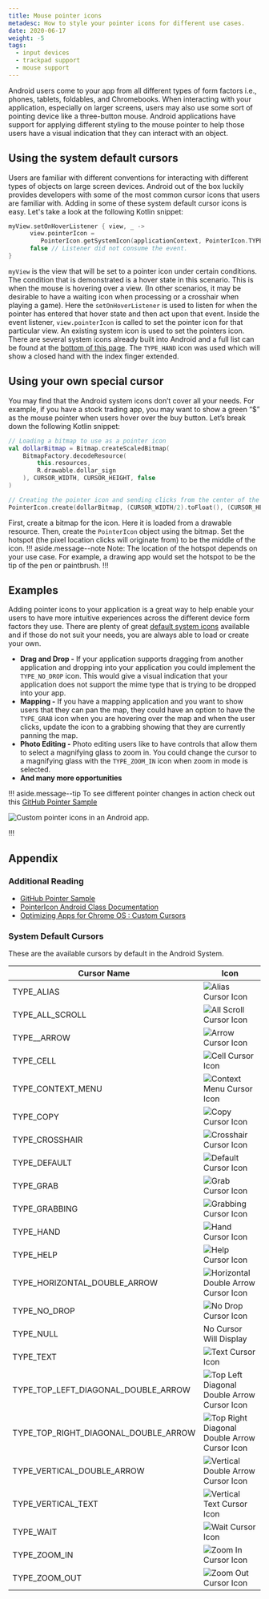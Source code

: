 ```yaml
---
title: Mouse pointer icons
metadesc: How to style your pointer icons for different use cases.
date: 2020-06-17
weight: -5
tags:
  - input devices
  - trackpad support
  - mouse support
---
```


Android users come to your app from all different types of form factors i.e., phones, tablets, foldables, and Chromebooks. When interacting with your application, especially on larger screens, users may also use some sort of pointing device like a three-button mouse. Android applications have support for applying different styling to the mouse pointer to help those users have a visual indication that they can interact with an object.

## Using the system default cursors

Users are familiar with different conventions for interacting with different types of objects on large screen devices. Android out of the box luckily provides developers with some of the most common cursor icons that users are familiar with. Adding in some of these system default cursor icons is easy. Let's take a look at the following Kotlin snippet:

```kotlin
myView.setOnHoverListener { view, _ ->
      view.pointerIcon =
         PointerIcon.getSystemIcon(applicationContext, PointerIcon.TYPE_HAND)
      false // Listener did not consume the event.
}
```

`myView` is the view that will be set to a pointer icon under certain conditions. The condition that is demonstrated is a hover state in this scenario. This is when the mouse is hovering over a view. (In other scenarios, it may be desirable to have a waiting icon when processing or a crosshair when playing a game). Here the `setOnHoverListener` is used to listen for when the pointer has entered that hover state and then act upon that event. Inside the event listener, `view.pointerIcon` is called to set the pointer icon for that particular view. An existing system icon is used to set the pointers icon. There are several system icons already built into Android and a full list can be found at the [bottom of this page](/{{locale.code}}/android/pointer-styling#system-default-cursors). The `TYPE_HAND` icon was used which will show a closed hand with the index finger extended.

## Using your own special cursor

You may find that the Android system icons don’t cover all your needs. For example, if you have a stock trading app, you may want to show a green “\$” as the mouse pointer when users hover over the buy button. Let’s break down the following Kotlin snippet:

```kotlin
// Loading a bitmap to use as a pointer icon
val dollarBitmap = Bitmap.createScaledBitmap(
    BitmapFactory.decodeResource(
        this.resources,
        R.drawable.dollar_sign
    ), CURSOR_WIDTH, CURSOR_HEIGHT, false
)

// Creating the pointer icon and sending clicks from the center of the mouse icon
PointerIcon.create(dollarBitmap, (CURSOR_WIDTH/2).toFloat(), (CURSOR_HEIGHT/2).toFloat())
```

First, create a bitmap for the icon. Here it is loaded from a drawable resource. Then, create the `PointerIcon` object using the bitmap. Set the hotspot (the pixel location clicks will originate from) to be the middle of the icon.
!!! aside.message--note
Note: The location of the hotspot depends on your use case. For example, a drawing app would set the hotspot to be the tip of the pen or paintbrush.
!!!

## Examples

Adding pointer icons to your application is a great way to help enable your users to have more intuitive experiences across the different device form factors they use. There are plenty of great [default system icons](/{{locale.code}}/android/pointer-styling#system-default-cursors) available and if those do not suit your needs, you are always able to load or create your own.

- **Drag and Drop -** If your application supports dragging from another application and dropping into your application you could implement the `TYPE_NO_DROP` icon. This would give a visual indication that your application does not support the mime type that is trying to be dropped into your app.
- **Mapping -** If you have a mapping application and you want to show users that they can pan the map, they could have an option to have the `TYPE_GRAB` icon when you are hovering over the map and when the user clicks, update the icon to a grabbing showing that they are currently panning the map.
- **Photo Editing -** Photo editing users like to have controls that allow them to select a magnifying glass to zoom in. You could change the cursor to a magnifying glass with the `TYPE_ZOOM_IN` icon when zoom in mode is selected.
- **And many more opportunities**

!!! aside.message--tip
To see different pointer changes in action check out this [GitHub Pointer Sample](https://github.com/chromeos/pointer-icon-sample)

![Custom pointer icons in an Android app.](ix://android/pointer-styling/pointer-icon.gif)

!!!

## Appendix

### Additional Reading

- [GitHub Pointer Sample](https://github.com/chromeos/pointer-icon-sample)
- [PointerIcon Android Class Documentation](https://developer.android.com/reference/android/view/PointerIcon)
- [Optimizing Apps for Chrome OS : Custom Cursors](https://developer.android.com/topic/arc/optimizing#custom-cursors)

### System Default Cursors

These are the available cursors by default in the Android System.

| Cursor Name                          | Icon                                                                                                                                      |
| ------------------------------------ | ----------------------------------------------------------------------------------------------------------------------------------------- |
| TYPE_ALIAS                           | ![Alias Cursor Icon](ix://android/pointer-styling/Mouse-Pointer0.png 'Alias Cursor')                                                      |
| TYPE_ALL_SCROLL                      | ![All Scroll Cursor Icon](ix://android/pointer-styling/Mouse-Pointer1.png 'All Scroll Cursor')                                            |
| TYPE\_\_ARROW                        | ![Arrow Cursor Icon](ix://android/pointer-styling/Mouse-Pointer2.png 'Arrow Cursor')                                                      |
| TYPE_CELL                            | ![Cell Cursor Icon](ix://android/pointer-styling/Mouse-Pointer3.png 'Cell Cursor')                                                        |
| TYPE_CONTEXT_MENU                    | ![Context Menu Cursor Icon](ix://android/pointer-styling/Mouse-Pointer4.png 'Context Menu Cursor')                                        |
| TYPE_COPY                            | ![Copy Cursor Icon](ix://android/pointer-styling/Mouse-Pointer5.png 'Copy Cursor')                                                        |
| TYPE_CROSSHAIR                       | ![Crosshair Cursor Icon](ix://android/pointer-styling/Mouse-Pointer6.png 'Crosshair Cursor')                                              |
| TYPE_DEFAULT                         | ![Default Cursor Icon](ix://android/pointer-styling/Mouse-Pointer7.png 'Default Cursor')                                                  |
| TYPE_GRAB                            | ![Grab Cursor Icon](ix://android/pointer-styling/Mouse-Pointer8.png 'Grab Cursor')                                                        |
| TYPE_GRABBING                        | ![Grabbing Cursor Icon](ix://android/pointer-styling/Mouse-Pointer9.png 'Grabbing Cursor')                                                |
| TYPE_HAND                            | ![Hand Cursor Icon](ix://android/pointer-styling/Mouse-Pointer10.png 'Hand Cursor')                                                       |
| TYPE_HELP                            | ![Help Cursor Icon](ix://android/pointer-styling/Mouse-Pointer11.png 'Help Cursor')                                                       |
| TYPE_HORIZONTAL_DOUBLE_ARROW         | ![Horizontal Double Arrow Cursor Icon](ix://android/pointer-styling/Mouse-Pointer12.png 'Horizontal Double Arrow Cursor')                 |
| TYPE_NO_DROP                         | ![No Drop Cursor Icon](ix://android/pointer-styling/Mouse-Pointer13.png 'No Drop Cursor')                                                 |
| TYPE_NULL                            | No Cursor Will Display                                                                                                                    |
| TYPE_TEXT                            | ![Text Cursor Icon](ix://android/pointer-styling/Mouse-Pointer14.png 'Text Cursor')                                                       |
| TYPE_TOP_LEFT_DIAGONAL_DOUBLE_ARROW  | ![Top Left Diagonal Double Arrow Cursor Icon](ix://android/pointer-styling/Mouse-Pointer15.png 'Top Left Diagonal Double Arrow Cursor')   |
| TYPE_TOP_RIGHT_DIAGONAL_DOUBLE_ARROW | ![Top Right Diagonal Double Arrow Cursor Icon](ix://android/pointer-styling/Mouse-Pointer16.png 'Top Right Diagonal Double Arrow Cursor') |
| TYPE_VERTICAL_DOUBLE_ARROW           | ![Vertical Double Arrow Cursor Icon](ix://android/pointer-styling/Mouse-Pointer17.png 'Vertical Double Arrow Cursor')                     |
| TYPE_VERTICAL_TEXT                   | ![Vertical Text Cursor Icon](ix://android/pointer-styling/Mouse-Pointer18.png 'Vertical Text Cursor')                                     |
| TYPE_WAIT                            | ![Wait Cursor Icon](ix://android/pointer-styling/Mouse-Pointer19.gif 'Wait Cursor')                                                       |
| TYPE_ZOOM_IN                         | ![Zoom In Cursor Icon](ix://android/pointer-styling/Mouse-Pointer20.png 'Zoom In Cursor')                                                 |
| TYPE_ZOOM_OUT                        | ![Zoom Out Cursor Icon](ix://android/pointer-styling/Mouse-Pointer21.png 'Zoom Out Cursor')                                               |
